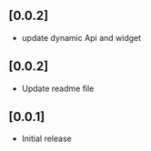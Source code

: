 ## [0.0.2]
* update dynamic Api and widget
## [0.0.2]
* Update readme file
## [0.0.1]
* Initial release

